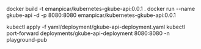 
docker build -t emanpicar/kubernetes-gkube-api:0.0.1 .
docker run --name gkube-api -d -p 8080:8080 emanpicar/kubernetes-gkube-api:0.0.1

kubectl apply -f yaml/deployment/gkube-api-deployment.yaml
kubectl port-forward deployments/gkube-api-deployment 8080:8080 -n playground-pub
